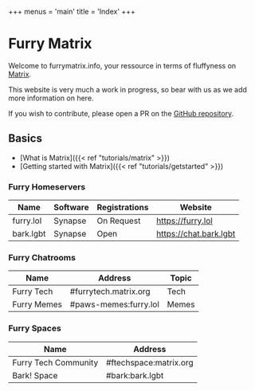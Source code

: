 +++
menus = 'main'
title = 'Index'
+++

# Furry Matrix

Welcome to furrymatrix.info, your ressource in terms of fluffyness on [Matrix](https://matrix.org).

This website is very much a work in progress, so bear with us as we add more information on here.

If you wish to contribute, please open a PR on the [GitHub repository](https://github.com/furdation/furrymatrix.info).

## Basics

- [What is Matrix]({{< ref "tutorials/matrix" >}})
- [Getting started with Matrix]({{< ref "tutorials/getstarted" >}})

### Furry Homeservers

| Name      | Software | Registrations | Website                |
|-----------|----------|---------------|------------------------|
| furry.lol | Synapse  | On Request    | https://furry.lol      |
| bark.lgbt | Synapse  | Open          | https://chat.bark.lgbt |

### Furry Chatrooms

| Name        | Address               | Topic |
|-------------|-----------------------|-------|
| Furry Tech  | #furrytech.matrix.org | Tech  |
| Furry Memes | #paws-memes:furry.lol | Memes |

### Furry Spaces

| Name                 | Address                |
|----------------------|------------------------|
| Furry Tech Community | #ftechspace:matrix.org |
| Bark! Space          | #bark:bark.lgbt        |
